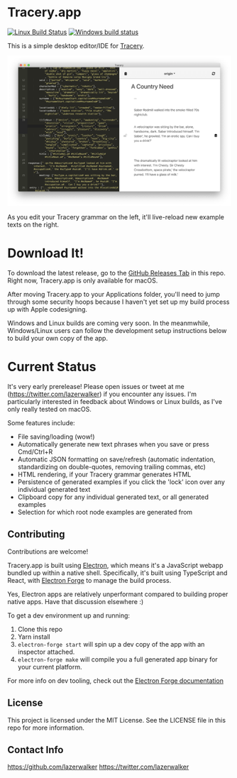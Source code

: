 # Tracery.app

[![Linux Build Status](https://travis-ci.org/lazerwalker/tracery-dot-app.svg?branch=master)](https://travis-ci.org/lazerwalker/tracery-dot-app)
[![Windows build status](https://ci.appveyor.com/api/projects/status/github/lazerwalker/tracery-dot-app?svg=true)](https://ci.appveyor.com/api/projects/status/github/lazerwalker/tracery-dot-app?svg=true)

This is a simple desktop editor/IDE for [Tracery](https://github.com/galaxykate/tracery).

![The app](screenshot.png)

As you edit your Tracery grammar on the left, it'll live-reload new example texts on the right. 

# Download It!

To download the latest release, go to the [GitHub Releases Tab](https://github.com/lazerwalker/tracery-dot-app/releases) in this repo. Right now, Tracery.app is only available for macOS.

After moving Tracery.app to your Applications folder, you'll need to jump through some security hoops because I haven't yet set up my build process up with Apple codesigning.

Windows and Linux builds are coming very soon. In the meanmwhile, Windows/Linux users can follow the development setup instructions below to build your own copy of the app.

# Current Status

It's very early prerelease! Please open issues or tweet at me (https://twitter.com/lazerwalker) if you encounter any issues. I'm particularly interested in feedback about Windows or Linux builds, as I've only really tested on macOS.

Some features include:

* File saving/loading (wow!)
* Automatically generate new text phrases when you save or press Cmd/Ctrl+R
* Automatic JSON formatting on save/refresh (automatic indentation, standardizing on double-quotes, removing trailing commas, etc)
* HTML rendering, if your Tracery grammar generates HTML
* Persistence of generated examples if you click the 'lock' icon over any individual generated text 
* Clipboard copy for any individual generated text, or all generated examples
* Selection for which root node examples are generated from


## Contributing

Contributions are welcome! 

Tracery.app is built using [Electron](http://github.com/electron/electron), which means it's a JavaScript webapp bundled up within a native shell. Specifically, it's built using TypeScript and React, with [Electron Forge](http://electronforge.io) to manage the build process.

Yes, Electron apps are relatively unperformant compared to building proper native apps. Have that discussion elsewhere :)

To get a dev environment up and running:

1. Clone this repo
2. Yarn install
3. `electron-forge start` will spin up a dev copy of the app with an inspector attached.
4. `electron-forge make` will compile you a full generated app binary for your current platform.

For more info on dev tooling, check out the [Electron Forge documentation](http://electronforge.io)

## License

This project is licensed under the MIT License. See the LICENSE file in this repo for more information.


## Contact Info

https://github.com/lazerwalker
https://twitter.com/lazerwalker